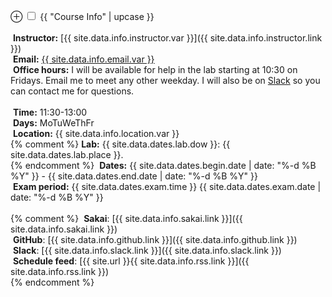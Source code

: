<label for='info' class='margin-toggle'> &#8853;</label>
<input type='checkbox' id='info' class='margin-toggle'/>
<span class='marginnote'>
<span class="date larger">{{ "Course Info" | upcase }}</span><br/><br/>
<span class="{{ site.data.info.instructor.icon }}">&nbsp;**Instructor:**</span> [{{ site.data.info.instructor.var }}]({{ site.data.info.instructor.link }})<br/>
<span class="{{ site.data.info.email.icon }}">&nbsp;**Email:**</span> <a href="{{ site.data.info.email.link }}">{{ site.data.info.email.var }}</a><br/>
<span class="ico-book">&nbsp;**Office hours:**</span> I will be available for help in the lab starting at 10:30 on Fridays. Email me to meet any other weekday. I will also be on <a href="{{ site.data.info.slack.link }}" target="_blank"><span class="{{ site.data.info.slack.icon }}"> Slack</span></a> so you can contact me for questions.<br/><br/>
<span class="{{ site.data.info.time.icon }}">&nbsp;**Time:**</span> 11:30-13:00<br/>
<span class="{{ site.data.info.days.icon }}">&nbsp;**Days:**</span> MoTuWeThFr<br/>
<span class="{{ site.data.info.location.icon }}">&nbsp;**Location:**</span> {{ site.data.info.location.var }}<br/>
{% comment %}<span class="ico-desktop">&nbsp;**Lab:**</span> {{ site.data.dates.lab.dow }}: {{ site.data.dates.lab.place }}.<br/>{% endcomment %}
<span class="ico-calendar-open">&nbsp;**Dates:**</span> {{ site.data.dates.begin.date | date: "%-d %B %Y" }} - {{ site.data.dates.end.date | date: "%-d %B %Y" }}<br/>
<span class="ico-pencil">&nbsp;**Exam period:**</span> {{ site.data.dates.exam.time  }} {{ site.data.dates.exam.date | date: "%-d %B %Y" }}<br/><br/>{% comment %}
<span class="{{ site.data.info.sakai.icon }}">&nbsp;**Sakai**</span>: [{{ site.data.info.sakai.link }}]({{ site.data.info.sakai.link }})<br/>
<span class="{{ site.data.info.github.icon }}">&nbsp;**GitHub**</span>: [{{ site.data.info.github.link }}]({{ site.data.info.github.link }})<br/>
<span class="{{ site.data.info.slack.icon }}">&nbsp;**Slack**</span>: [{{ site.data.info.slack.link }}]({{ site.data.info.slack.link }})<br/>
<span class="{{ site.data.info.rss.icon }}">&nbsp;**Schedule feed**</span>: [{{ site.url }}{{ site.data.info.rss.link }}]({{ site.data.info.rss.link }})<br/>{% endcomment %}
</span>